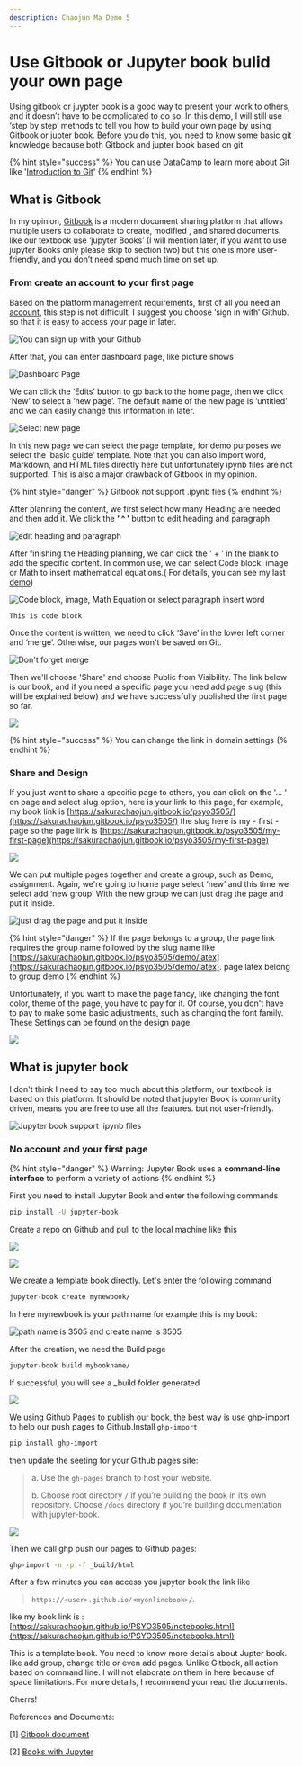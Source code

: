 ```yaml
---
description: Chaojun Ma Demo 5
---
```


# Use Gitbook or Jupyter book bulid your own page

Using gitbook or juypter book is a good way to present your work to others, and it doesn’t have to be complicated to do so. In this demo, I will still use ‘step by step’ methods to tell you how to build your own page by using Gitbook or jupter book. Before you do this, you need to know some basic git knowledge because both Gitbook and jupter book based on git.

{% hint style="success" %}
You can use DataCamp to learn more about Git like  '[Introduction to Git](https://learn.datacamp.com/courses/introduction-to-git)' 
{% endhint %}

## What is Gitbook

In my opinion, [Gitbook](https://www.gitbook.com) is a modern document sharing platform that allows multiple users to collaborate to create, modified , and shared documents. like our textbook use ‘jupyter Books’ \(I will mention later, if you want to use jupyter Books only please skip to section two\) but this one is more user-friendly, and you don’t need spend much time on set up.

### From create an account to your first page

Based on the platform management requirements, first of all you need an [account](https://app.gitbook.com/join?utm_source=homepage&utm_medium=header&utm_content=signup), this step is not difficult, I suggest you choose ‘sign in with’ Github. so that it is easy to access your page in later.

![You can sign up with your Github ](../.gitbook/assets/image%20%2818%29.png)

After that, you can enter dashboard page, like picture shows

![Dashboard Page](../.gitbook/assets/image%20%2819%29.png)

We can click the ‘Edits’ button to go back to the home page, then we click ‘New’ to select a ‘new page’. The default name of the new page is ‘untitled’ and we can easily change this information in later.

![Select new page](../.gitbook/assets/image%20%2813%29.png)

In this new page we can select the page template, for demo purposes we select the ‘basic guide’ template. Note that you can also import word, Markdown, and HTML files directly here but unfortunately ipynb files are not supported. This is also a major drawback of Gitbook in my opinion.

{% hint style="danger" %}
Gitbook not support .ipynb fies 
{% endhint %}

After planning the content, we first select how many Heading are needed and then add it. We click the **‘ ^ ’** button to edit heading and paragraph.

![edit heading and paragraph](../.gitbook/assets/image%20%2814%29.png)

After finishing the Heading planning, we can click the ' + ' in the blank to add the specific content. In common use, we can select Code block, image or Math to insert mathematical equations.\( For details, you can see my last[ demo](https://sakurachaojun.gitbook.io/psyo3505/demo/latex)\)

![Code block, image, Math Equation or select paragraph insert word](../.gitbook/assets/image%20%284%29.png)

```text
This is code block 
```

Once the content is written, we need to click ‘Save’ in the lower left corner and ‘merge’. Otherwise, our pages won't be saved on Git.

![Don&apos;t forget merge ](../.gitbook/assets/image%20%288%29.png)

Then we'll choose 'Share' and choose Public from Visibility. The link below is our book, and if you need a specific page you need add page slug \(this will be explained below\) and we have successfully published the first page so far.

![](../.gitbook/assets/image%20%2825%29.png)

{% hint style="success" %}
You can change the link in domain settings 
{% endhint %}

### Share and Design 

If you just want to share a specific page to others, you can click on the '... ' on page and select slug option, here is your link to this page, for example, my book link is [https://sakurachaojun.gitbook.io/psyo3505/](https://sakurachaojun.gitbook.io/psyo3505/) the slug here is my - first - page so the page link is [https://sakurachaojun.gitbook.io/psyo3505/my-first-page](https://sakurachaojun.gitbook.io/psyo3505/my-first-page)

![](../.gitbook/assets/image%20%289%29.png)

We can put multiple pages together and create a group, such as Demo, assignment. Again, we're going to home page select ‘new’ and this time we select add ‘new group’ With the new group we can just drag the page and put it inside.

![ just drag the page and put it inside](../.gitbook/assets/image%20%2810%29.png)

{% hint style="danger" %}
 If the page belongs to a group, the page link requires the group name followed by the slug name like [https://sakurachaojun.gitbook.io/psyo3505/demo/latex](https://sakurachaojun.gitbook.io/psyo3505/demo/latex). page latex belong to group demo 
{% endhint %}

Unfortunately, if you want to make the page fancy, like changing the font color, theme of the page, you have to pay for it. Of course, you don't have to pay to make some basic adjustments, such as changing the font family. These Settings can be found on the design page.

![](../.gitbook/assets/image%20%2816%29.png)

## What is jupyter book

I don't think I need to say too much about this platform, our textbook is based on this platform. It should be noted that jupyter Book is community driven, means you are free to use all the features. but not user-friendly.

![Jupyter book support .ipynb files ](../.gitbook/assets/image%20%286%29.png)

### No account and your first page

{% hint style="danger" %}
Warning: Jupyter Book uses a **command-line interface** to perform a variety of actions
{% endhint %}

First you need to install Jupyter Book and enter the following commands

```bash
pip install -U jupyter-book
```

Create a repo on Github and pull to the local machine like this 

![](../.gitbook/assets/image%20%287%29.png)

![](../.gitbook/assets/image%20%2823%29.png)

We create a template book directly. Let's enter the following command

```bash
jupyter-book create mynewbook/
```

In here mynewbook is your path name for example this is my book:

![path name is 3505 and create name is 3505 ](../.gitbook/assets/image%20%2820%29.png)

After the creation, we need the Build page

```bash
jupyter-book build mybookname/
```

If successful, you will see a \_build folder generated

![](../.gitbook/assets/image%20%283%29.png)

We using Github Pages to publish our book, the best way is use ghp-import to help our push pages to Github.Install `ghp-import`

```bash
pip install ghp-import
```

then update the seeting for your Github pages site: 

> a. Use the `gh-pages` branch to host your website.
>
> b. Choose root directory `/` if you’re building the book in it’s own repository. Choose `/docs` directory if you’re building documentation with jupyter-book.

![](../.gitbook/assets/image%20%2821%29.png)

Then we call ghp push our pages to Github pages:

```bash
ghp-import -n -p -f _build/html
```

After a few minutes you can access you jupyter book the link like 

> `https://<user>.github.io/<myonlinebook>/`.

like my book link is : [https://sakurachaojun.github.io/PSYO3505/notebooks.html](https://sakurachaojun.github.io/PSYO3505/notebooks.html)

This is a template book. You need to know more details about Jupter book. like add group, change title or even add pages. Unlike Gitbook, all action based on command line. I will not elaborate on them in here because of space limitations. For more details, I recommend your read the documents.

Cherrs!

References and Documents:

\[1\] [Gitbook document ](https://docs.gitbook.com)

\[2\] [Books with Jupyter](https://jupyterbook.org/intro.html)



